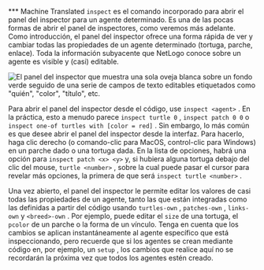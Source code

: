 ﻿*** Machine Translated
`inspect` es el comando incorporado para abrir el panel del inspector para un agente determinado. Es una de las pocas formas de abrir el panel de inspectores, como veremos más adelante. Como introducción, el panel del inspector ofrece una forma rápida de ver y cambiar todas las propiedades de un agente determinado (tortuga, parche, enlace). Toda la información subyacente que NetLogo conoce sobre un agente es visible y (casi) editable.

![El panel del inspector que muestra una sola oveja blanca sobre un fondo verde seguido de una serie de campos de texto editables etiquetados como &quot;quién&quot;, &quot;color&quot;, &quot;título&quot;, etc.](/static/img/grass.png)

Para abrir el panel del inspector desde el código, use `inspect <agent>` . En la práctica, esto a menudo parece `inspect turtle 0` , `inspect patch 0 0` o `inspect one-of turtles with [color = red]` . Sin embargo, lo más común es que desee abrir el panel del inspector desde la interfaz. Para hacerlo, haga clic derecho (o comando-clic para MacOS, control-clic para Windows) en un parche dado o una tortuga dada. En la lista de opciones, habrá una opción para `inspect patch <x> <y>` y, si hubiera alguna tortuga debajo del clic del mouse, `turtle <number>` , sobre la cual puede pasar el cursor para revelar más opciones, la primera de que será `inspect turtle <number>` .

Una vez abierto, el panel del inspector le permite editar los valores de casi todas las propiedades de un agente, tanto las que están integradas como las definidas a partir del código usando `turtles-own` , `patches-own` , `links-own` y `<breed>-own` . Por ejemplo, puede editar el `size` de una tortuga, el `pcolor` de un parche o la forma de un vínculo. Tenga en cuenta que los cambios se aplican instantáneamente al agente específico que está inspeccionando, pero recuerde que si los agentes se crean mediante código en, por ejemplo, un `setup` , los cambios que realice aquí no se recordarán la próxima vez que todos los agentes estén creado.